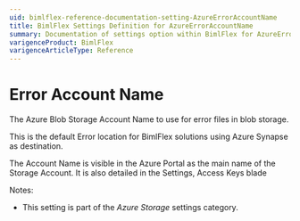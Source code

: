 ```yaml
---
uid: bimlflex-reference-documentation-setting-AzureErrorAccountName
title: BimlFlex Settings Definition for AzureErrorAccountName
summary: Documentation of settings option within BimlFlex for AzureErrorAccountName
varigenceProduct: BimlFlex
varigenceArticleType: Reference
---
```


# Error Account Name

The Azure Blob Storage Account Name to use for error files in blob storage.

This is the default Error location for BimlFlex solutions using Azure Synapse as destination.

The Account Name is visible in the Azure Portal as the main name of the Storage Account. It is also detailed in the Settings, Access Keys blade

Notes:

* This setting is part of the *Azure Storage* settings category.
